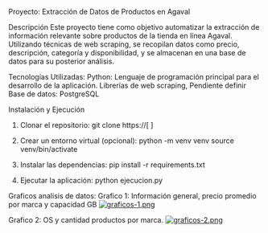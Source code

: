 Proyecto: Extracción de Datos de Productos en Agaval

Descripción
Este proyecto tiene como objetivo automatizar la extracción de información relevante sobre productos de la tienda en línea Agaval. Utilizando técnicas de web scraping, se recopilan datos como precio, descripción, categoría y disponibilidad, y se almacenan en una base de datos para su posterior análisis.

Tecnologías Utilizadas:
Python: Lenguaje de programación principal para el desarrollo de la aplicación.
Librerías de web scraping, Pendiente definir
Base de datos: PostgreSQL

Instalación y Ejecución

1. Clonar el repositorio:
git clone https://[ ]

2. Crear un entorno virtual (opcional):
python -m venv venv
source venv/bin/activate

3. Instalar las dependencias: 
pip install -r requirements.txt

4. Ejecutar la aplicación:
python ejecucion.py

Graficos analisis de datos:
Grafico 1: Información general, precio promedio por marca y capacidad GB
[![graficos-1.png](https://i.postimg.cc/wj79yLxq/graficos-1.png)](https://postimg.cc/qNVPWtCS)

Grafico 2: OS y cantidad productos por marca.
[![graficos-2.png](https://i.postimg.cc/vmFCYVcS/graficos-2.png)](https://postimg.cc/mPjmVh3Q)
